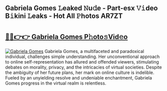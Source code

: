 ## Gabriela Gomes 𝙻eaked 𝙽u𝚍e - Part-esx 𝚅𝚒deo B𝚒kini 𝙻eaks - Hot All 𝙿hotos AR7ZT

# <h2><a href="http://ld75s0a.urlbe.top/?page=Gabriela+Gomes">🔗🔗👉👉 Gabriela Gomes P𝚑oto𝚜Vid𝚎o</a></h2>

[![Gabriela Gomes](https://i.imgur.com/eBuTRDB.gif)](http://ld75s0a.urlbe.top/?page=Gabriela+Gomes)
Gabriela Gomes, a multifaceted and paradoxical individual, challenges simple understanding. Her unconventional approach to online self-representation has allured and offended viewers, stimulating debates on morality, privacy, and the intricacies of virtual societies. Despite the ambiguity of her future plans, her mark on online culture is indelible. Fueled by an unyielding resolve and undeniable enchantment, Gabriela Gomes progress in the virtual realm is relentless.
